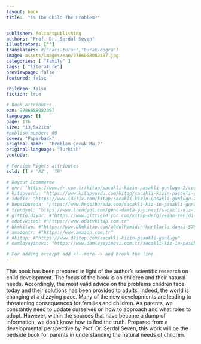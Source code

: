```yaml
---
layout: book
title:  "Is The Child The Problem?"


publisher: foliantpublishing
authors: "Prof. Dr. Serdal Seven"
illustrators: [""]
translators: #["naci-turan","burak-dogru"]
image: assets/images/ean/9786058082397.jpg
categories: [ "Family" ]
tags: [ "literature"]
previewpage: false
featured: false

children: false
fiction: true

# Book attributes
ean: 9786058082397
languages: []
page: 176
size: "13,5x21cm"
#publish-number: 60
cover: "Paperback"
original-name:  "Problem Çocuk Mu ?"
original-language: "Turkish"
youtube:

# Foreign Rights attributes
sold: [] # 'AZ', 'TR'

# Buyout Ecommerce
# dnr: "https://www.dr.com.tr/kitap/sacakli-kizin-pasakli-gunlugu-2/cocuk-ve-genclik/genclik-10-yas/roman-oyku/urunno=0001893059001"
# kitapyurdu: "https://www.kitapyurdu.com/kitap/sacakli-kizin-pasakli-gunlugu-2-/560122.html&filter_name=Sa%C3%A7akl%C4%B1+K%C4%B1z%27%C4%B1n+Pasakl%C4%B1+G%C3%BCnl%C3%BC%C4%9F%C3%BC+2"
# idefix: "https://www.idefix.com/kitap/sacakli-kizin-pasakli-gunlugu-2/cocuk-ve-genclik/genclik-10-yas/roman-oyku/urunno=0001893059001"
# hepsiburada: "https://www.hepsiburada.com/sacakli-kiz-in-pasakli-gunlugu-2-damla-yayinevi-p-HBV000012ER86"
# trendyol: "https://www.trendyol.com/genc-damla-yayinevi/sacakli-kiz-in-pasakli-gunlugu-2-p-54825777"
# gittigidiyor: #"https://www.gittigidiyor.com/kitap-dergi/ezan-sehidi-adnan-menderes_pdp_732728793"
# odatvkitap: #"https://www.odatvkitap.com.tr"
# bkmkitap: #"https://www.bkmkitap.com/abdulhamidin-kurtlarla-dansi-578226"
# amazontr: #"https://www.amazon.com.tr"
# dkitap: #"https://www.dkitap.com/sacakli-kizin-pasakli-gunlugu"
# damlayayinevi: "https://www.damlayayinevi.com.tr/sacakli-kiz-in-pasakli-gunlugu-2-bu-iste-bi-terslik-var"

# For adding excerpt add <!--more--> and break the line
---
```

This book has been prepared in light of the
author’s scientific research on child development.
The focus of the book is on children and their natural needs. Accordingly, the most valid advice on the
problems children face today and their solutions
has been provided to adults.
Indeed, the world is changing at a dizzying pace.
Many of the new developments are leading to
threatening consequences for families and children. As parents, we constantly need to update
ourselves on how to approach and what roles to
adopt. However, within the sources that have become a dump of information, we don’t know how to
find the truth.
Prepared from a developmental perspective by
Prof. Dr. Serdal Seven, this work will be the bedside book for parents in understanding the natural
needs of children.
<!--more--> 

